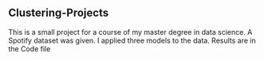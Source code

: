 ## Clustering-Projects
This is a small project for a course of my master degree in data science. 
A Spotify dataset was given. 
I applied three models to the data. Results are in the Code file
